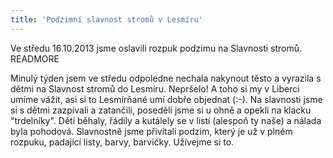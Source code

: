 ```yaml
---
title: 'Podzimní slavnost stromů v Lesmíru'
---
```


Ve středu 16.10.2013 jsme oslavili rozpuk podzimu na Slavnosti stromů.
READMORE

Minulý týden jsem ve středu odpoledne nechala nakynout těsto a vyrazila s dětmi na Slavnost stromů do Lesmíru. Nepršelo! A toho si my v Liberci umíme vážit, asi si to Lesmírňané umí dobře objednat (:-). Na slavnosti jsme si s dětmi zazpívali a zatančili, poseděli jsme si u ohně a opekli na klacku "trdelníky". Děti běhaly, řádily a kutálely se v listí (alespoň ty naše) a nálada byla pohodová.
Slavnostně jsme přivítali podzim, který je už v plném rozpuku, padající listy, barvy, barvičky. Užívejme si to.
